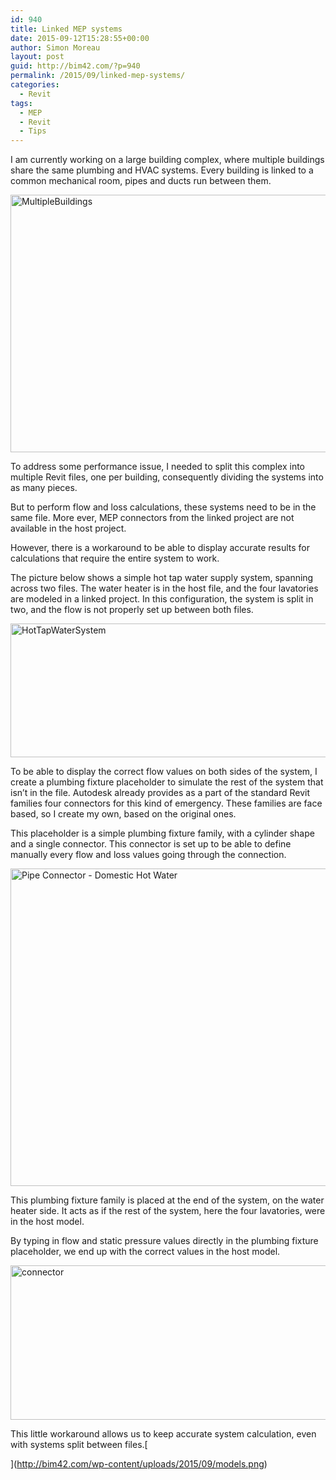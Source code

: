 ```yaml
---
id: 940
title: Linked MEP systems
date: 2015-09-12T15:28:55+00:00
author: Simon Moreau
layout: post
guid: http://bim42.com/?p=940
permalink: /2015/09/linked-mep-systems/
categories:
  - Revit
tags:
  - MEP
  - Revit
  - Tips
---
```

I am currently working on a large building complex, where multiple buildings share the same plumbing and HVAC systems. Every building is linked to a common mechanical room, pipes and ducts run between them.

[<img class="aligncenter size-full wp-image-946" src="http://bim42.com/wp-content/uploads/2015/09/models.png" alt="MultipleBuildings" width="800" height="412" srcset="https://bim42.com/wp-content/uploads/2015/09/models.png 800w, https://bim42.com/wp-content/uploads/2015/09/models-300x155.png 300w, https://bim42.com/wp-content/uploads/2015/09/models-500x258.png 500w" sizes="(max-width: 800px) 100vw, 800px" />](http://bim42.com/wp-content/uploads/2015/09/models.png)

To address some performance issue, I needed to split this complex into multiple Revit files, one per building, consequently dividing the systems into as many pieces.

But to perform flow and loss calculations, these systems need to be in the same file. More ever, MEP connectors from the linked project are not available in the host project.

However, there is a workaround to be able to display accurate results for calculations that require the entire system to work.

The picture below shows a simple hot tap water supply system, spanning across two files. The water heater is in the host file, and the four lavatories are modeled in a linked project. In this configuration, the system is split in two, and the flow is not properly set up between both files.

[<img class="aligncenter size-full wp-image-941" src="http://bim42.com/wp-content/uploads/2015/09/LinkedSystems3.png" alt="HotTapWaterSystem" width="800" height="214" srcset="https://bim42.com/wp-content/uploads/2015/09/LinkedSystems3.png 800w, https://bim42.com/wp-content/uploads/2015/09/LinkedSystems3-300x80.png 300w, https://bim42.com/wp-content/uploads/2015/09/LinkedSystems3-500x134.png 500w" sizes="(max-width: 800px) 100vw, 800px" />](http://bim42.com/wp-content/uploads/2015/09/LinkedSystems3.png)

To be able to display the correct flow values on both sides of the system, I create a plumbing fixture placeholder to simulate the rest of the system that isn&#8217;t in the file. Autodesk already provides as a part of the standard Revit families four connectors for this kind of emergency. These families are face based, so I create my own, based on the original ones.

This placeholder is a simple plumbing fixture family, with a cylinder shape and a single connector. This connector is set up to be able to define manually every flow and loss values going through the connection.

[<img class="aligncenter size-full wp-image-943" src="http://bim42.com/wp-content/uploads/2015/09/Pipe-Connector-Domestic-Hot-Water.png" alt="Pipe Connector - Domestic Hot Water" width="741" height="508" srcset="https://bim42.com/wp-content/uploads/2015/09/Pipe-Connector-Domestic-Hot-Water.png 741w, https://bim42.com/wp-content/uploads/2015/09/Pipe-Connector-Domestic-Hot-Water-300x206.png 300w, https://bim42.com/wp-content/uploads/2015/09/Pipe-Connector-Domestic-Hot-Water-438x300.png 438w" sizes="(max-width: 741px) 100vw, 741px" />](http://bim42.com/wp-content/uploads/2015/09/Pipe-Connector-Domestic-Hot-Water.png)

This plumbing fixture family is placed at the end of the system, on the water heater side. It acts as if the rest of the system, here the four lavatories, were in the host model.

By typing in flow and static pressure values directly in the plumbing fixture placeholder, we end up with the correct values in the host model.

[<img class="aligncenter size-full wp-image-945" src="http://bim42.com/wp-content/uploads/2015/09/connector.png" alt="connector" width="600" height="247" srcset="https://bim42.com/wp-content/uploads/2015/09/connector.png 600w, https://bim42.com/wp-content/uploads/2015/09/connector-300x124.png 300w, https://bim42.com/wp-content/uploads/2015/09/connector-500x206.png 500w" sizes="(max-width: 600px) 100vw, 600px" />](http://bim42.com/wp-content/uploads/2015/09/connector.png)

This little workaround allows us to keep accurate system calculation, even with systems split between files.[
  
](http://bim42.com/wp-content/uploads/2015/09/models.png)